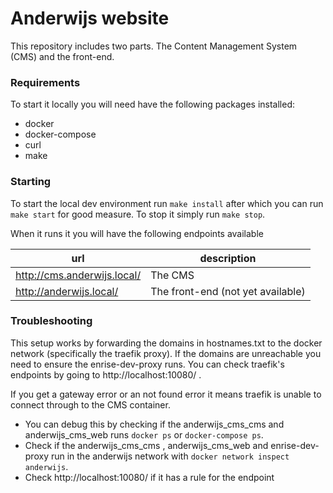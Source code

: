 # Anderwijs website
This repository includes two parts. The Content Management System (CMS) and the front-end.

### Requirements
To start it locally you will need have the following packages installed:

- docker
- docker-compose
- curl
- make

### Starting
To start the local dev environment run `make install` after which you can run `make start` for good measure.
To stop it simply run `make stop`.

When it runs it you will have the following endpoints available

| url | description |
|---|---|
|http://cms.anderwijs.local/| The CMS |
| http://anderwijs.local/ | The front-end (not yet available) |

### Troubleshooting
This setup works by forwarding the domains in hostnames.txt to the docker network (specifically the traefik proxy). 
If the domains are unreachable you need to ensure the enrise-dev-proxy runs. You can check traefik's endpoints by going
 to http://localhost:10080/ . 

If you get a gateway error or an not found error it means traefik is unable to connect through to the CMS container.
- You can debug this by checking if the anderwijs_cms_cms and anderwijs_cms_web runs `docker ps` or `docker-compose ps`. 
- Check if the anderwijs_cms_cms , anderwijs_cms_web and enrise-dev-proxy run in the anderwijs network with `docker network inspect anderwijs`.
- Check http://localhost:10080/ if it has a rule for the endpoint
